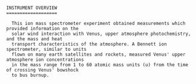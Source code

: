 
 
    INSTRUMENT OVERVIEW
    ===================
 
      This ion mass spectrometer experiment obtained measurements which provided information on the 
      solar wind interaction with Venus, upper atmosphere photochemistry, and the mass and heat 
      transport characteristics of the atmosphere. A Bennett ion spectrometer, similar to units 
      flown on many earth satellites and rockets, measured Venus' upper atmosphere ion concentrations 
      in the mass range from 1 to 60 atomic mass units (u) from the time of crossing Venus' bowshock 
      to bus burnup.
      
        